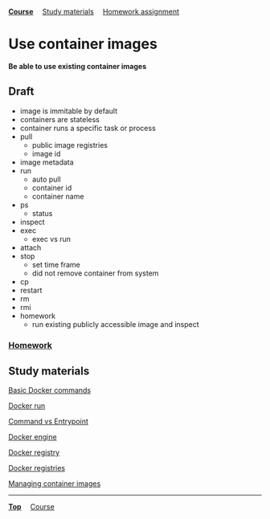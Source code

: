 **[Course](../README.md)**
&emsp;[Study materials](#study-materials)
&emsp;[Homework assignment](./homework/README.md)

# Use container images

**Be able to use existing container images**

## Draft
- image is immitable by default
- containers are stateless
- container runs a specific task or process
- pull
  - public image registries
  - image id
- image metadata
- run
  - auto pull
  - container id
  - container name
- ps
  - status
- inspect
- exec
  - exec vs run
- attach
- stop
  - set time frame
  - did not remove container from system
- cp
- restart
- rm
- rmi
- homework
  - run existing publicly accessible image and inspect

### [Homework](./homework/README.md)

## Study materials

[Basic Docker commands](https://capgemini.udemy.com/course/learn-docker/learn/lecture/7894010#overview)

[Docker run](https://capgemini.udemy.com/course/learn-docker/learn/lecture/7894016#overview)

[Command vs Entrypoint](https://capgemini.udemy.com/course/learn-docker/learn/lecture/12485580#overview)

[Docker engine](https://capgemini.udemy.com/course/learn-docker/learn/lecture/15829078#overview)

[Docker registry](https://capgemini.udemy.com/course/learn-docker/learn/lecture/15829070#overview)

[Docker registries](https://capgemini.udemy.com/course/docker-tutorial/learn/lecture/16122825#overview)

[Managing container images](https://capgemini.udemy.com/course/docker-tutorial/learn/lecture/15836320#overview)

---
**[Top](#)**
&emsp;[Course](/README.md)
